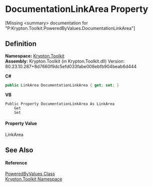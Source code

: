 # DocumentationLinkArea Property


\[Missing &lt;summary&gt; documentation for "P:Krypton.Toolkit.PoweredByValues.DocumentationLinkArea"\]



## Definition
**Namespace:** <a href="79d2eac2-21f4-54ff-7552-b20c33c30600.md">Krypton.Toolkit</a>  
**Assembly:** Krypton.Toolkit (in Krypton.Toolkit.dll) Version: 80.23.10.287+8d7660f9dc5efd033fabe008ebfb904beab6d444

**C#**
``` C#
public LinkArea DocumentationLinkArea { get; set; }
```
**VB**
``` VB
Public Property DocumentationLinkArea As LinkArea
	Get
	Set
```



#### Property Value
LinkArea

## See Also


#### Reference
<a href="e77c0f43-b3a3-8121-2d94-57953e18f2c4.md">PoweredByValues Class</a>  
<a href="79d2eac2-21f4-54ff-7552-b20c33c30600.md">Krypton.Toolkit Namespace</a>  
